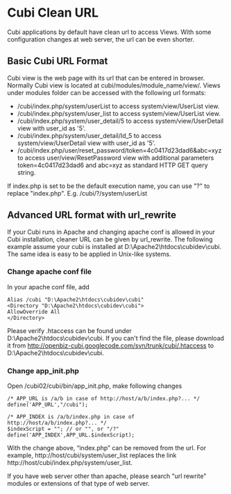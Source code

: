 # Cubi Clean URL #

Cubi applications by default have clean url to access Views. With some configuration changes at web server, the url can be even shorter.

## Basic Cubi URL Format ##

Cubi view is the web page with its url that can be entered in browser. Normally Cubi view is located at cubi/modules/module\_name/view/. Views under modules folder can be accessed with the following url formats:
  * /cubi/index.php/system/userList to access system/view/UserList view.
  * /cubi/index.php/system/user\_list to access system/view/UserList view.
  * /cubi/index.php/system/user\_detail/5 to access system/view/UserDetail view with user\_id as '5'.
  * /cubi/index.php/system/user\_detail/Id\_5 to access system/view/UserDetail view with user\_id as '5'.
  * /cubi/index.php/user/reset\_password/token=4c0417d23dad6&abc=xyz to access user/view/ResetPassword view with additional parameters token=4c0417d23dad6 and abc=xyz as standard HTTP GET query string.

If index.php is set to be the default execution name, you can use "?" to replace "index.php". E.g. /cubi/?/system/userList

## Advanced URL format with url\_rewrite ##

If your Cubi runs in Apache and changing apache conf is allowed in your Cubi installation, cleaner URL can be given by url\_rewrite. The following example assume your cubi is installed at D:\Apache2\htdocs\cubidev\cubi. The same idea is easy to be applied in Unix-like systems.

### Change apache conf file ###

In your apache conf file, add
```
Alias /cubi "D:\Apache2\htdocs\cubidev\cubi"
<Directory "D:\Apache2\htdocs\cubidev\cubi">
AllowOverride All
</Directory>
```

Please verify .htaccess can be found under D:\Apache2\htdocs\cubidev\cubi\. If you can't find the file, please download it from http://openbiz-cubi.googlecode.com/svn/trunk/cubi/.htaccess to D:\Apache2\htdocs\cubidev\cubi\.

### Change app\_init.php ###

Open /cubi02/cubi/bin/app\_init.php, make following changes
```
/* APP_URL is /a/b in case of http://host/a/b/index.php?... */
define('APP_URL',"/cubi");

/* APP_INDEX is /a/b/index.php in case of http://host/a/b/index.php?... */
$indexScript = ""; // or "", or "/?"
define('APP_INDEX',APP_URL.$indexScript);
```

With the change above, “index.php” can be removed from the url. For example, http://host/cubi/system/user_list replaces the link http://host/cubi/index.php/system/user_list.

If you have web server other than apache, please search "url rewrite" modules or extensions of that type of web server.